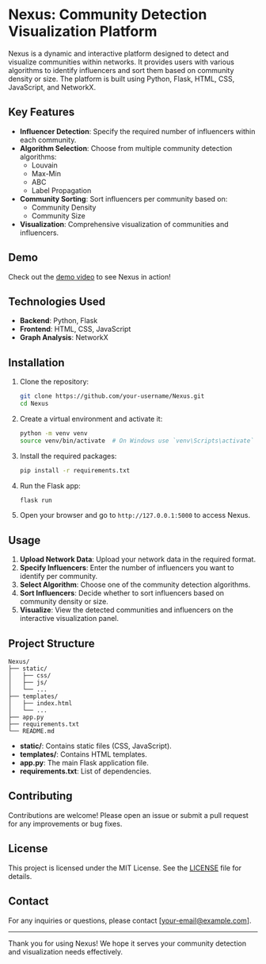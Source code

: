 # Nexus: Community Detection Visualization Platform

Nexus is a dynamic and interactive platform designed to detect and visualize communities within networks. It provides users with various algorithms to identify influencers and sort them based on community density or size. The platform is built using Python, Flask, HTML, CSS, JavaScript, and NetworkX.

## Key Features

- **Influencer Detection**: Specify the required number of influencers within each community.
- **Algorithm Selection**: Choose from multiple community detection algorithms:
  - Louvain
  - Max-Min
  - ABC
  - Label Propagation
- **Community Sorting**: Sort influencers per community based on:
  - Community Density
  - Community Size
- **Visualization**: Comprehensive visualization of communities and influencers.

## Demo

Check out the [demo video](https://youtu.be/1ug51hOdr7w) to see Nexus in action!

## Technologies Used

- **Backend**: Python, Flask
- **Frontend**: HTML, CSS, JavaScript
- **Graph Analysis**: NetworkX

## Installation

1. Clone the repository:
    ```bash
    git clone https://github.com/your-username/Nexus.git
    cd Nexus
    ```

2. Create a virtual environment and activate it:
    ```bash
    python -m venv venv
    source venv/bin/activate  # On Windows use `venv\Scripts\activate`
    ```

3. Install the required packages:
    ```bash
    pip install -r requirements.txt
    ```

4. Run the Flask app:
    ```bash
    flask run
    ```

5. Open your browser and go to `http://127.0.0.1:5000` to access Nexus.

## Usage

1. **Upload Network Data**: Upload your network data in the required format.
2. **Specify Influencers**: Enter the number of influencers you want to identify per community.
3. **Select Algorithm**: Choose one of the community detection algorithms.
4. **Sort Influencers**: Decide whether to sort influencers based on community density or size.
5. **Visualize**: View the detected communities and influencers on the interactive visualization panel.

## Project Structure

```
Nexus/
├── static/
│   ├── css/
│   ├── js/
│   └── ...
├── templates/
│   ├── index.html
│   └── ...
├── app.py
├── requirements.txt
└── README.md
```

- **static/**: Contains static files (CSS, JavaScript).
- **templates/**: Contains HTML templates.
- **app.py**: The main Flask application file.
- **requirements.txt**: List of dependencies.

## Contributing

Contributions are welcome! Please open an issue or submit a pull request for any improvements or bug fixes.

## License

This project is licensed under the MIT License. See the [LICENSE](LICENSE) file for details.

## Contact

For any inquiries or questions, please contact [your-email@example.com].

---

Thank you for using Nexus! We hope it serves your community detection and visualization needs effectively.
